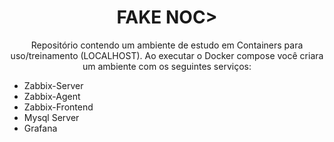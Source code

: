 <h1 align="center">
FAKE NOC>
</h1>

<p align="center">Repositório contendo um ambiente de estudo em Containers para uso/treinamento (LOCALHOST).
Ao executar o Docker compose você criara um ambiente com os seguintes serviços:</p>

- Zabbix-Server
- Zabbix-Agent
- Zabbix-Frontend
- Mysql Server
- Grafana
